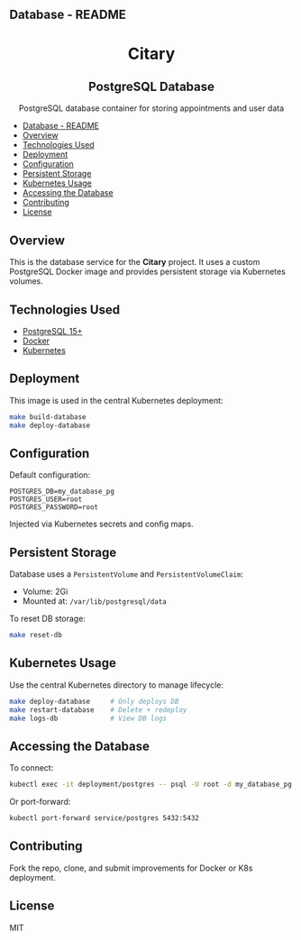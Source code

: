 ## Database - README

<h1 align="center"><b>Citary</b></h1>
<h2 align="center"><b>PostgreSQL Database</b></h2>

<p align="center">PostgreSQL database container for storing appointments and user data</p>

- [Database - README](#database---readme)
- [Overview](#overview)
- [Technologies Used](#technologies-used)
- [Deployment](#deployment)
- [Configuration](#configuration)
- [Persistent Storage](#persistent-storage)
- [Kubernetes Usage](#kubernetes-usage)
- [Accessing the Database](#accessing-the-database)
- [Contributing](#contributing)
- [License](#license)

## Overview

This is the database service for the **Citary** project. It uses a custom PostgreSQL Docker image and provides persistent storage via Kubernetes volumes.

## Technologies Used

- [PostgreSQL 15+](https://www.postgresql.org/)
- [Docker](https://www.docker.com/)
- [Kubernetes](https://kubernetes.io/)

## Deployment

This image is used in the central Kubernetes deployment:

```bash
make build-database
make deploy-database
```

## Configuration

Default configuration:

```
POSTGRES_DB=my_database_pg
POSTGRES_USER=root
POSTGRES_PASSWORD=root
```

Injected via Kubernetes secrets and config maps.

## Persistent Storage

Database uses a `PersistentVolume` and `PersistentVolumeClaim`:

- Volume: 2Gi
- Mounted at: `/var/lib/postgresql/data`

To reset DB storage:
```bash
make reset-db
```

## Kubernetes Usage

Use the central Kubernetes directory to manage lifecycle:

```bash
make deploy-database     # Only deploys DB
make restart-database    # Delete + redeploy
make logs-db             # View DB logs
```

## Accessing the Database

To connect:
```bash
kubectl exec -it deployment/postgres -- psql -U root -d my_database_pg
```

Or port-forward:
```bash
kubectl port-forward service/postgres 5432:5432
```

## Contributing

Fork the repo, clone, and submit improvements for Docker or K8s deployment.

## License

MIT

